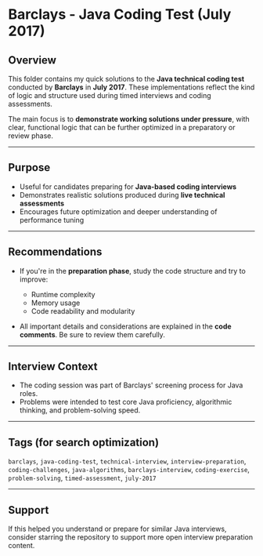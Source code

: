 # Barclays - Java Coding Test (July 2017)

## Overview

This folder contains my quick solutions to the **Java technical coding test** conducted by **Barclays** in **July 2017**. These implementations reflect the kind of logic and structure used during timed interviews and coding assessments.

The main focus is to **demonstrate working solutions under pressure**, with clear, functional logic that can be further optimized in a preparatory or review phase.

---

## Purpose

- Useful for candidates preparing for **Java-based coding interviews**
- Demonstrates realistic solutions produced during **live technical assessments**
- Encourages future optimization and deeper understanding of performance tuning

---

## Recommendations

- If you're in the **preparation phase**, study the code structure and try to improve:
  - Runtime complexity
  - Memory usage
  - Code readability and modularity

- All important details and considerations are explained in the **code comments**. Be sure to review them carefully.

---

## Interview Context

- The coding session was part of Barclays' screening process for Java roles.
- Problems were intended to test core Java proficiency, algorithmic thinking, and problem-solving speed.

---

## Tags (for search optimization)

`barclays`, `java-coding-test`, `technical-interview`, `interview-preparation`, `coding-challenges`, `java-algorithms`, `barclays-interview`, `coding-exercise`, `problem-solving`, `timed-assessment`, `july-2017`

---

## Support

If this helped you understand or prepare for similar Java interviews, consider starring the repository to support more open interview preparation content.

